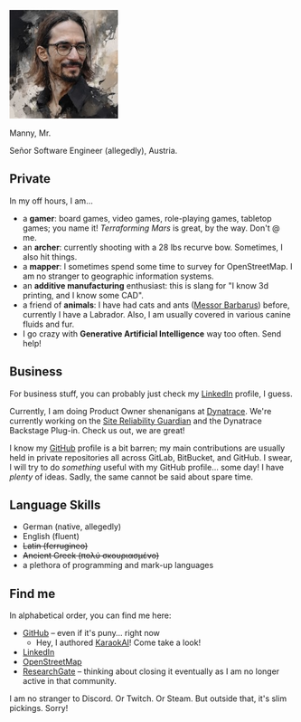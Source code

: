 ![Me](img/sd.jpg)

Manny, Mr.

Señor Software Engineer (allegedly), Austria.

## Private

In my off hours, I am…
- a **gamer**: board games, video games, role-playing games, tabletop games; you name it!
               *Terraforming Mars* is great, by the way. Don't @ me.
- an **archer**: currently shooting with a 28 lbs recurve bow. Sometimes, I also hit things.
- a **mapper**: I sometimes spend some time to survey for OpenStreetMap.
                I am no stranger to geographic information systems.
- an **additive manufacturing** enthusiast: this is slang for "I know 3d printing, and I know some CAD".
- a friend of **animals**: I have had cats and ants
                           ([Messor Barbarus](https://en.wikipedia.org/wiki/Messor_barbarus)) before, currently I have a
                           Labrador.
                           Also, I am usually covered in various canine fluids and fur.
- I go crazy with **Generative Artificial Intelligence** way too often. Send help!

## Business

For business stuff, you can probably just check my [LinkedIn] profile, I guess.

Currently, I am doing Product Owner shenanigans at [Dynatrace].
We're currently working on the [Site Reliability Guardian] and the Dynatrace Backstage Plug-in.
Check us out, we are great!

I know my [GitHub] profile is a bit barren; my main contributions are usually held in private repositories
all across GitLab, BitBucket, and GitHub.
I swear, I will try to do *something* useful with my GitHub profile… some day!
I have *plenty* of ideas.
Sadly, the same cannot be said about spare time.

## Language Skills

- German (native, allegedly)
- English (fluent)
- ~~Latin (ferrugineo)~~
- ~~Ancient Greek (πολύ σκουριασμένο)~~
- a plethora of programming and mark-up languages

## Find me

In alphabetical order, you can find me here:

- [GitHub] – even if it's puny… right now
    - Hey, I authored [KaraokAI]! Come take a look!
- [LinkedIn]
- [OpenStreetMap]
- [ResearchGate] – thinking about closing it eventually as I am no longer active in that community.

I am no stranger to Discord.
Or Twitch.
Or Steam.
But outside that, it's slim pickings. Sorry!

[GitHub]: https://github.com/MrManny
[LinkedIn]: https://www.linkedin.com/in/manuel-w-a54850235/
[OpenStreetMap]: https://www.openstreetmap.org/user/MrManny
[ResearchGate]: https://www.researchgate.net/profile/Manuel-Warum
[Dynatrace]: https://www.dynatrace.com/
[Site Reliability Guardian]: https://www.dynatrace.com/support/help/platform-modules/cloud-automation/site-reliability-guardian
[KaraokAI]: https://github.com/MrManny/karaokai
